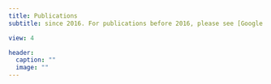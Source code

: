 ```yaml
---
title: Publications
subtitle: since 2016. For publications before 2016, please see [Google Scholar](https://scholar.google.com/citations?user=Z92opqQAAAAJ&hl=en)

view: 4

header:
  caption: ""
  image: ""
---
```

